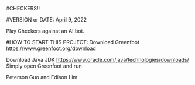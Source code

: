#CHECKERS!! 

#VERSION or DATE:
April 9, 2022

Play Checkers against an AI bot.

#HOW TO START THIS PROJECT: 
Download Greenfoot https://www.greenfoot.org/download

Download Java JDK https://www.oracle.com/java/technologies/downloads/
Simply open Greenfoot and run

Peterson Guo and Edison Lim
